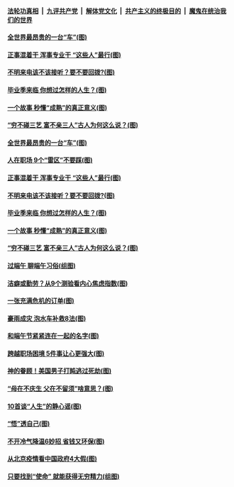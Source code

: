 

####  [法轮功真相](../../../../basic/blob/master/README.md?t=06270102) &nbsp;|&nbsp; [九评共产党](../../../../9ping.md/blob/master/README.md?t=06270102) &nbsp;|&nbsp; [解体党文化](../../../../jtdwh.md/blob/master/README.md?t=06270102)  &nbsp;|&nbsp; [共产主义的终极目的](../../../../gczydzjmd.md/blob/master/README.md?t=06270102) &nbsp;|&nbsp; [魔鬼在统治我们的世界](../../../../mgztzwmdsj.md/blob/master/README.md?t=06270102) 

#### [全世界最昂贵的一台“车”(图)](../pages/p8/937477.md?t=06270102) 

#### [正事混着干 浑事专业干 “这些人”最行(图)](../pages/p8/937732.md?t=06270102) 

#### [不明来电该不该接听？要不要回拨?(图)](../pages/p8/936929.md?t=06270102) 

#### [毕业季来临 你想过怎样的人生？(图)](../pages/p8/937661.md?t=06270102) 

#### [一个故事 秒懂“成熟”的真正意义(图)](../pages/p8/936405.md?t=06270102) 

#### [“穷不碰三艺 富不亲三人”古人为何这么说？(图)](../pages/p8/937602.md?t=06270102) 

#### [全世界最昂贵的一台“车”(图)](../pages/p8/937477.md?t=06270102) 

#### [人在职场 9个“雷区”不要踩(图)](../pages/p8/937766.md?t=06270102) 

#### [正事混着干 浑事专业干 “这些人”最行(图)](../pages/p8/937732.md?t=06270102) 

#### [不明来电该不该接听？要不要回拨?(图)](../pages/p8/936929.md?t=06270102) 

#### [毕业季来临 你想过怎样的人生？(图)](../pages/p8/937661.md?t=06270102) 

#### [一个故事 秒懂“成熟”的真正意义(图)](../pages/p8/936405.md?t=06270102) 

#### [“穷不碰三艺 富不亲三人”古人为何这么说？(图)](../pages/p8/937602.md?t=06270102) 

#### [过端午 聊端午习俗(组图)](../pages/p8/937246.md?t=06270102) 

#### [洁癖或勤劳？从9个测验看内心焦虑指数(图)](../pages/p8/937558.md?t=06270102) 

#### [一张充满危机的订单(图)](../pages/p8/936981.md?t=06270102) 

#### [豪雨成灾 泡水车补救8法(图)](../pages/p8/937526.md?t=06270102) 

#### [和端午节紧紧连在一起的名字(图)](../pages/p8/937448.md?t=06270102) 

#### [跨越职场困境 5件事让心更强大(图)](../pages/p8/937375.md?t=06270102) 

#### [神的眷顾！美国男子打盹逃过死劫(图)](../pages/p8/936985.md?t=06270102) 

#### [“母在不庆生 父在不留须”啥意思？(图)](../pages/p8/937234.md?t=06270102) 

#### [10首谈“人生”的静心谣(图)](../pages/p8/936965.md?t=06270102) 

#### [“悟”透自己(图)](../pages/p8/936972.md?t=06270102) 

#### [不开冷气降温6妙招 省钱又环保(图)](../pages/p8/937329.md?t=06270102) 

#### [从北京疫情看中国政府4大假(图)](../pages/p8/937196.md?t=06270102) 

#### [只要找到“使命” 就能获得无穷精力(组图)](../pages/p8/937159.md?t=06270102) 

